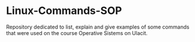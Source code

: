 # Linux-Commands-SOP
Repository dedicated to list, explain and give examples of some commands that were used on the course Operative Sistems on Ulacit.
